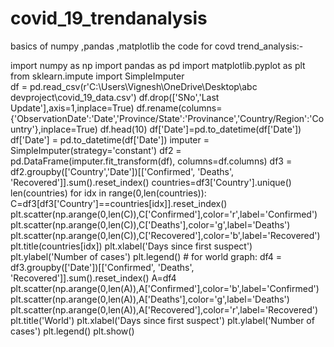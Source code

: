 # covid_19_trendanalysis
basics of numpy ,pandas ,matplotlib
the code for covd trend_analysis:-

import numpy as np
import pandas as pd
import matplotlib.pyplot as plt
from sklearn.impute import SimpleImputer   
df = pd.read_csv(r'C:\Users\Vignesh\OneDrive\Desktop\abc devproject\covid_19_data.csv')
df.drop(['SNo','Last Update'],axis=1,inplace=True)
df.rename(columns={'ObservationDate':'Date','Province/State':'Provinance','Country/Region':'Country'},inplace=True)
df.head(10)
df['Date']=pd.to_datetime(df['Date'])
df['Date'] = pd.to_datetime(df['Date'])
imputer = SimpleImputer(strategy='constant')
df2 = pd.DataFrame(imputer.fit_transform(df), columns=df.columns)
df3 = df2.groupby(['Country','Date'])[['Confirmed', 'Deaths', 'Recovered']].sum().reset_index()
countries=df3['Country'].unique()
len(countries)
for idx in range(0,len(countries)):
    C=df3[df3['Country']==countries[idx]].reset_index()
    plt.scatter(np.arange(0,len(C)),C['Confirmed'],color='r',label='Confirmed')
    plt.scatter(np.arange(0,len(C)),C['Deaths'],color='g',label='Deaths')
    plt.scatter(np.arange(0,len(C)),C['Recovered'],color='b',label='Recovered')
    plt.title(countries[idx])
    plt.xlabel('Days since first suspect')
    plt.ylabel('Number of cases')
    plt.legend()
    # for world graph:
    df4 = df3.groupby(['Date'])[['Confirmed', 'Deaths', 'Recovered']].sum().reset_index()
    A=df4
    plt.scatter(np.arange(0,len(A)),A['Confirmed'],color='b',label='Confirmed')
plt.scatter(np.arange(0,len(A)),A['Deaths'],color='g',label='Deaths')
plt.scatter(np.arange(0,len(A)),A['Recovered'],color='r',label='Recovered')
plt.title('World')
plt.xlabel('Days since first suspect')
plt.ylabel('Number of cases')
plt.legend()
plt.show()

